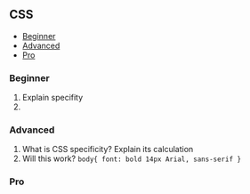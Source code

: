## CSS

- [Beginner](#css-beginner)
- [Advanced](#css-advanced)
- [Pro](#css-pro)

### <a name="css-beginner">Beginner</a>

1. Explain specifity
2. 

### <a name="css-advanced">Advanced</a>

1. What is CSS specificity? Explain its calculation
2. Will this work?
   `body{
    font: bold 14px Arial, sans-serif
}`

### <a name="css-pro">Pro</a>
